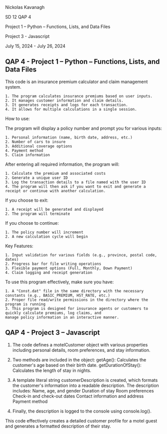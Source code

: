 Nickolas Kavanagh

SD 12 QAP 4

Project 1 – Python – Functions, Lists, and Data Files

Project 3 - Javascript

July 15, 2024 - July 26, 2024

## QAP 4 - Project 1 – Python – Functions, Lists, and Data Files

This code is an insurance premium calculator and claim management system.
    
    1. The program calculates insurance premiums based on user inputs.
    2. It manages customer information and claim details.
    3. It generates receipts and logs for each transaction.
    4. It allows for multiple calculations in a single session.

How to use:

The program will display a policy number and prompt you for various inputs:
    
    1. Personal information (name, birth date, address, etc.)
    2. Number of cars to insure
    3. Additional coverage options
    4. Payment method
    5. Claim information

After entering all required information, the program will:
    
    1. Calculate the premium and associated costs
    2. Generate a unique user ID
    3. Log the transaction details to a file named with the user ID
    4. The program will then ask if you want to exit and generate a receipt or continue with another calculation.

If you choose to exit:
    
    1. A receipt will be generated and displayed
    2. The program will terminate

If you choose to continue:
    
    1. The policy number will increment
    2. A new calculation cycle will begin

Key Features:
    
    1. Input validation for various fields (e.g., province, postal code, dates)
    2. Progress bar for file writing operations
    3. Flexible payment options (Full, Monthly, Down Payment)
    4. Claim logging and receipt generation

To use this program effectively, make sure you have:
    
    1. A "Const.dat" file in the same directory with the necessary constants (e.g., BASIC_PREMIUM, HST_RATE, etc.)
    2. Proper file read/write permissions in the directory where the program is running
    3. This program is designed for insurance agents or customers to quickly calculate premiums, log claims, and
    manage policy information in an interactive manner.



## QAP 4 - Project 3 – Javascript

1. The code defines a motelCustomer object with various properties including personal details, room preferences, and stay information.

2. Two methods are included in the object:
      getAge(): Calculates the customer's age based on their birth date.
      getDurationOfStay(): Calculates the length of stay in nights.

3. A template literal string customerDescription is created, which formats the customer's information into a readable description.
      The description includes:
        Name, age, and gender
        Duration of stay
        Room preferences
        Check-in and check-out dates
        Contact information and address
        Payment method

4. Finally, the description is logged to the console using console.log().

This code effectively creates a detailed customer profile for a motel guest and generates a formatted description of their stay.
